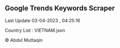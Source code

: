 

## Google Trends Keywords Scraper 
 
Last Update 03-04-2023 , 04:25:16

Country List :
VIETNAM.json



© Abdul Muttaqin 
